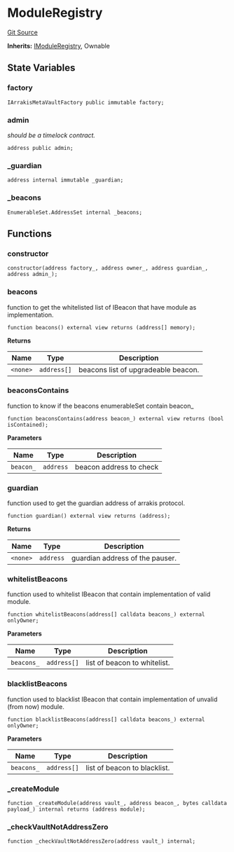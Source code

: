 # ModuleRegistry
[Git Source](https://github.com/ArrakisFinance/arrakis-modular/blob/main/src/abstracts/ModuleRegistry.sol)

**Inherits:**
[IModuleRegistry](/src/interfaces/IModuleRegistry.sol/interface.IModuleRegistry.md), Ownable


## State Variables
### factory

```solidity
IArrakisMetaVaultFactory public immutable factory;
```


### admin
*should be a timelock contract.*


```solidity
address public admin;
```


### _guardian

```solidity
address internal immutable _guardian;
```


### _beacons

```solidity
EnumerableSet.AddressSet internal _beacons;
```


## Functions
### constructor


```solidity
constructor(address factory_, address owner_, address guardian_, address admin_);
```

### beacons

function to get the whitelisted list of IBeacon
that have module as implementation.


```solidity
function beacons() external view returns (address[] memory);
```
**Returns**

|Name|Type|Description|
|----|----|-----------|
|`<none>`|`address[]`|beacons list of upgradeable beacon.|


### beaconsContains

function to know if the beacons enumerableSet contain
beacon_


```solidity
function beaconsContains(address beacon_) external view returns (bool isContained);
```
**Parameters**

|Name|Type|Description|
|----|----|-----------|
|`beacon_`|`address`|beacon address to check|


### guardian

function used to get the guardian address of arrakis protocol.


```solidity
function guardian() external view returns (address);
```
**Returns**

|Name|Type|Description|
|----|----|-----------|
|`<none>`|`address`|guardian address of the pauser.|


### whitelistBeacons

function used to whitelist IBeacon  that contain
implementation of valid module.


```solidity
function whitelistBeacons(address[] calldata beacons_) external onlyOwner;
```
**Parameters**

|Name|Type|Description|
|----|----|-----------|
|`beacons_`|`address[]`|list of beacon to whitelist.|


### blacklistBeacons

function used to blacklist IBeacon that contain
implementation of unvalid (from now) module.


```solidity
function blacklistBeacons(address[] calldata beacons_) external onlyOwner;
```
**Parameters**

|Name|Type|Description|
|----|----|-----------|
|`beacons_`|`address[]`|list of beacon to blacklist.|


### _createModule


```solidity
function _createModule(address vault_, address beacon_, bytes calldata payload_) internal returns (address module);
```

### _checkVaultNotAddressZero


```solidity
function _checkVaultNotAddressZero(address vault_) internal;
```

